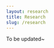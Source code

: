 ```yaml
---
layout: research
title: Research
slug: /research
---
```


To be updated~

<br />
<br />

<!--

items:
  - title: Chess
    image:
      src: /assets/img/chesscomsquare.png
      alt: Chess.com
    description: My favorite piece is the horsey
  - title: Starbucks
    image:
      src: /assets/img/starbucks.png
      alt: Starbucks
    description: Made mochas, macchiatos, and many customer's days as a barista
  - title: NASA Ames
    image:
      src: /assets/img/nasa.png
      alt: NASA
    description: Signed an NDA to study CubeSat missions for a summer

-->
